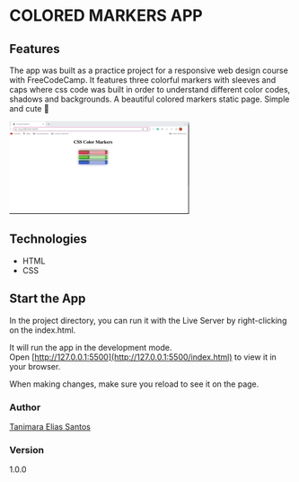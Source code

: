 # COLORED MARKERS APP


## Features

The app was built as a practice project for a responsive web design course with FreeCodeCamp. It features three colorful markers with sleeves and caps where css code was built in order to understand different color codes, shadows and backgrounds. A beautiful colored markers static page. Simple and cute :rainbow:

![colored markers app - Tanimara Elias Santos](assets/images/css-colored-markers-showcase.gif)

## Technologies

- HTML
- CSS

## Start the App

In the project directory, you can run it with the Live Server by right-clicking on the index.html.

It will run the app in the development mode.\
Open [http://127.0.0.1:5500](http://127.0.0.1:5500/index.html) to view it in your browser.

When making changes, make sure you reload to see it on the page.

### Author

[Tanimara Elias Santos](https://github.com/tanimaraeliassantos)

### Version

1.0.0

 
